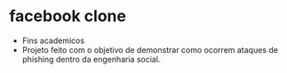 # facebook clone

- Fins academicos
- Projeto feito com o objetivo de demonstrar como ocorrem ataques de phishing dentro da engenharia social.
